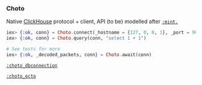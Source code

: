 ### Choto

Native [ClickHouse](https://github.com/ClickHouse/ClickHouse) protocol + client, API (to be) modelled after [`:mint.`](https://github.com/elixir-mint/mint)

```elixir
iex> {:ok, conn} = Choto.connect(_hostname = {127, 0, 0, 1}, _port = 9000, _options = [])
iex> {:ok, conn} = Choto.query(conn, "select 1 + 1")

# See tests for more
iex> {:ok, _decoded_packets, conn} = Choto.await(conn)
```

[`:choto_dbconnection`](https://github.com/ruslandoga/choto_dbconnection)

[`:choto_ecto`]()
